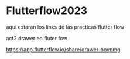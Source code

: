# Flutterflow2023
aqui estaran los links de las practicas flutter flow

act2 drawer en fluter fow

https://app.flutterflow.io/share/drawer-oovpmg
